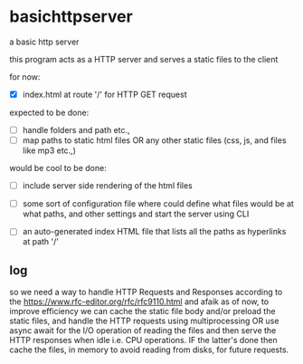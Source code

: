 # basichttpserver
a basic http server

this program acts as a HTTP server and serves a static files to the client

for now:
- [x] index.html at route '/' for HTTP GET request

expected to be done:
- [ ] handle folders and path etc.,
- [ ] map paths to static html files OR any other static files (css, js, and files like mp3 etc.,)

would be cool to be done:
- [ ] include server side rendering of the html files
- [ ] some sort of configuration file where could define what files would be at what paths, and other settings and start the server using CLI
- [ ] an auto-generated index HTML file that lists all the paths as hyperlinks at path '/'


## log
so we need a way to handle HTTP Requests and Responses according to the <https://www.rfc-editor.org/rfc/rfc9110.html>
and afaik as of now, to improve efficiency we can cache the static file body and/or preload the static files, and handle the HTTP requests using multiprocessing OR use async await for the I/O operation of reading the files and then serve the HTTP responses when idle i.e. CPU operations. IF the latter's done then cache the files, in memory to avoid reading from disks, for future requests.